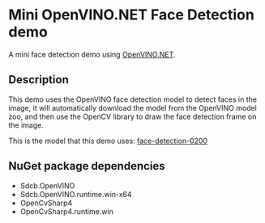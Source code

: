 # Mini OpenVINO.NET Face Detection demo

A mini face detection demo using [OpenVINO.NET](https://github.com/sdcb/OpenVINO.NET).

## Description
This demo uses the OpenVINO face detection model to detect faces in the image, it will automatically download the model from the OpenVINO model zoo, and then use the OpenCV library to draw the face detection frame on the image.

This is the model that this demo uses: [face-detection-0200](https://docs.openvino.ai/2023.1/omz_models_model_face_detection_0200.html)

## NuGet package dependencies
* Sdcb.OpenVINO
* Sdcb.OpenVINO.runtime.win-x64
* OpenCvSharp4
* OpenCvSharp4.runtime.win